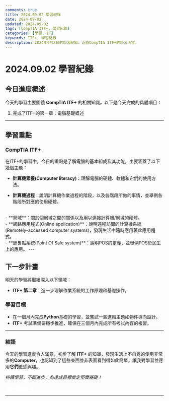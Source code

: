 ```yaml
---
comments: true
title: 2024.09.02 學習紀錄
date: 2024-09-02
updated: 2024-09-02
tags: [CompTIA ITF+, 學習紀錄]
categories: [學習, IT]
keywords: ITF+, 學習紀錄
description: 2024年9月2日的學習紀錄，涵蓋CompTIA ITF+的學習內容。
---
```


# 2024.09.02 學習紀錄

## 今日進度概述

今天的學習主要圍繞 **CompTIA ITF+** 的相關知識。以下是今天完成的具體項目：

1. 完成了ITF+的第一章：電腦基礎概述


---

## 學習重點

### CompTIA ITF+

在ITF+的學習中，今日的重點是了解電腦的基本組成及其功能，主要涵蓋了以下幾個主題：
- **計算機素養(Computer literacy)**：理解電腦的硬體、軟體和它們的使用方法。      
      
      
- **計算機過程**：說明計算機作業過程的階段，以及各階段所做的事情，並舉例各階段所對應的使用硬體。
<br> 
- **網域**：關於個網域之間的關係以及用以連接計算機/網域的硬體。
<br>
- **網路應用程式(Online application)**：說明遠程訪問的計算機系統(Remotely-accessed computer systems)，發現生活中隨時應用著此應用程式。
<br>
- **銷售點系統(Point Of Sale system)**：說明POS的定義，並舉例POS於民生上的應用。
---

## 下一步計畫

明天的學習將繼續深入以下領域：

- **ITF+ 第二章**：進一步理解作業系統的工作原理和基礎操作。

### 學習目標

- 在一個月內完成**Python**基礎的學習，並嘗試一些進階主題如物件導向設計。
- **ITF+** 考試準備要穩步推進，確保在三個月內完成所有考試內容的複習。

---

### 結語

今天的學習進度令人滿意，初步了解 **ITF+** 的知識，發現生活上不自覺的使用非常多的**Computer**，也認知到了這些東西並非表面看到得如此簡單，讓我對學習並應用**它們**更感興趣。

_持續學習，不斷進步，為達成目標奠定堅實基礎！_

***<font color=#FFFFFF><u>~~Jack到此一遊~~<u></font>***

---
